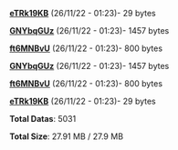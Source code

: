 [**eTRk19KB**](/data/eTRk19KB.txt) (26/11/22 - 01:23)- 29 bytes

[**GNYbqGUz**](/data/GNYbqGUz.txt) (26/11/22 - 01:23)- 1457 bytes

[**ft6MNBvU**](/data/ft6MNBvU.txt) (26/11/22 - 01:23)- 800 bytes

[**GNYbqGUz**](/data/GNYbqGUz.txt) (26/11/22 - 01:23)- 1457 bytes

[**ft6MNBvU**](/data/ft6MNBvU.txt) (26/11/22 - 01:23)- 800 bytes

[**eTRk19KB**](/data/eTRk19KB.txt) (26/11/22 - 01:23)- 29 bytes

**Total Datas**: 5031

**Total Size**: 27.91 MB / 27.9 MB